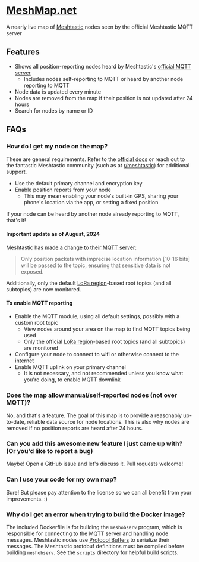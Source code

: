 # [MeshMap.net](https://meshmap.net/)
A nearly live map of [Meshtastic](https://meshtastic.org/) nodes seen by the official Meshtastic MQTT server

## Features
- Shows all position-reporting nodes heard by Meshtastic's [official MQTT server](https://meshtastic.org/docs/configuration/module/mqtt/#connect-to-the-default-public-server)
  - Includes nodes self-reporting to MQTT or heard by another node reporting to MQTT
- Node data is updated every minute
- Nodes are removed from the map if their position is not updated after 24 hours
- Search for nodes by name or ID

## FAQs

### How do I get my node on the map?
These are general requirements. Refer to the [official docs](https://meshtastic.org/docs/configuration/) or reach out to the fantastic Meshtastic community
(such as at [r/meshtastic](https://www.reddit.com/r/meshtastic/)) for additional support.
- Use the default primary channel and encryption key
- Enable position reports from your node
  - This may mean enabling your node's built-in GPS, sharing your phone's location via the app, or setting a fixed position

If your node can be heard by another node already reporting to MQTT, that's it!

#### Important update as of August, 2024
Meshtastic has [made a change to their MQTT server](https://meshtastic.org/blog/recent-public-mqtt-broker-changes/):

> Only position packets with imprecise location information [10-16 bits] will be passed to the topic, ensuring that sensitive data is not exposed.

Additionally, only the default [LoRa region](https://meshtastic.org/docs/configuration/radio/lora/#region)-based root topics (and all subtopics) are now monitored.

#### To enable MQTT reporting
- Enable the MQTT module, using all default settings, possibly with a custom root topic
  - View nodes around your area on the map to find MQTT topics being used
  - Only the official [LoRa region](https://meshtastic.org/docs/configuration/radio/lora/#region)-based root topics (and all subtopics) are monitored
- Configure your node to connect to wifi or otherwise connect to the internet
- Enable MQTT uplink on your primary channel
  - It is not necessary, and not recommended unless you know what you're doing, to enable MQTT downlink

### Does the map allow manual/self-reported nodes (not over MQTT)?
No, and that's a feature. The goal of this map is to provide a reasonably up-to-date, reliable data source for node locations.
This is also why nodes are removed if no position reports are heard after 24 hours.

### Can you add this awesome new feature I just came up with? (Or you'd like to report a bug)
Maybe! Open a GitHub issue and let's discuss it. Pull requests welcome!

### Can I use your code for my own map?
Sure! But please pay attention to the license so we can all benefit from your improvements. :)

### Why do I get an error when trying to build the Docker image?
The included Dockerfile is for building the `meshobserv` program, which is responsible for connecting to the MQTT server and handling node messages.
Meshtastic nodes use [Protocol Buffers](https://protobuf.dev/) to serialize their messages.
The Meshtastic protobuf definitions must be compiled before building `meshobserv`.
See the `scripts` directory for helpful build scripts.
